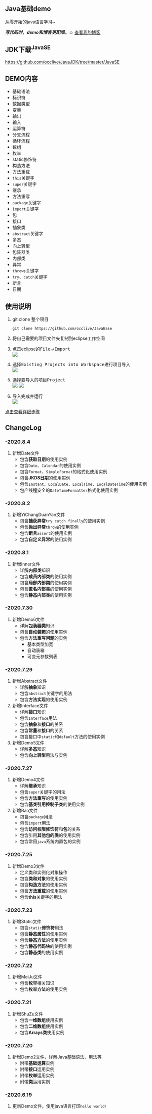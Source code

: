 ## Java基础demo
从零开始的java语言学习~ 

___写代码时，demo和博客更配哦。☺___ 
[查看我的博客][a]<br>

JDK下载<sup>JavaSE</sup>
----
  https://github.com/occlive/JavaJDK/tree/master/JavaSE

DEMO内容
----
* 基础语法
* 标识符
* 数据类型
* 变量
* 输出
* 输入
* 运算符
* 分支流程
* 循环流程
* 数组
* 枚举
* static修饰符
* 构造方法
* 方法重载
* `this`关键字
* `super`关键字
* 继承
* 方法重写
* `package`关键字
* `import`关键字
* 包
* 接口
* 抽象类
* `abstract`关键字
* 多态
* 向上转型
* 包装器类
* 内部类
* 异常
* `throws`关键字
* `try`、`catch`关键字
* 断言
* 日期

使用说明
----
1. git clone 整个项目    

    ```Git
    git clone https://github.com/occlive/JavaBase
    ```
2. 将自己需要的项目文件夹复制到eclipse工作空间
3. 点击eclipse的<kbd>File</kbd>-><kbd>Import</kbd> <br>
    <img src="https://cdn.jsdelivr.net/gh/occlive/ImageStore/javabase/01.png">
4. 选择<kbd>Existing Projects into Workspace</kbd>进行项目导入 <br>
    <img src="https://cdn.jsdelivr.net/gh/occlive/ImageStore/javabase/02.png">
5. 选择要导入的项目<kbd>Project</kbd><br>
    <img src="https://cdn.jsdelivr.net/gh/occlive/ImageStore/javabase/03.png" >
    <img src="https://cdn.jsdelivr.net/gh/occlive/ImageStore/javabase/04.png">
6. 导入完成并运行<br>
    <img src="https://cdn.jsdelivr.net/gh/occlive/ImageStore/javabase/05.png">

[点击查看详细步骤][b]



ChangeLog
----
### -2020.8.4
1. 新增Date文件
   * 包含**获取日期**的使用实例
   * 包含`Date`、`Calendar`的使用实例
   * 包含`Format`、`SimpleFormat`的格式化使用实例
   * 包含**JKD8日期**的使用实例
   * 包含`Instant`、`LocalDate`、`LocalTime`、`LocalDateTime`的使用实例
   * 包产线程安全的`DateTimeFormatter`格式化使用实例

### -2020.8.2
1. 新增YiChangDuanYan文件
   * 包含**捕获异常**`try catch finally`的使用实例
   * 包含**抛出异常**`throw`的使用实例
   * 包含**断言**`assert`的使用实例
   * 包含**自定义异常**的使用实例

### -2020.8.1
1. 新增Inner文件
   * 详解**内部类**知识
   * 包含**成员内部类**的使用实例
   * 包含**局部内部类**的使用实例
   * 包含**匿名内部类**的使用实例
   * 包含**静态内部类**的使用实例

### -2020.7.30
1. 新增Demo6文件
   * 详解**包装器类**知识
   * 包含**自动装箱**的使用实例
   * 包含**方法重写问题**的实例
     * 基本类型加宽
     * 自动装箱
     * 可变元参数列表
      
### -2020.7.29
1. 新增Abstract文件
   * 详解**抽象**知识
   * 包含`abstract`关键字的用法
   * 包含**方法实现**的使用实例
2. 新增Interface文件
   * 详解**接口**知识
   * 包含`Interface`用法
   * 包含**抽象**和**接口**的关系
   * 包含**常量**和**接口**的关系
   * 包含接口中`static`和`default`方法的使用实例
3. 新增Demo5文件
   * 详解**多态**知识
   * 包含**向上转型**用法与实例
   
### -2020.7.27
1. 新增Demo4文件
   * 详解**继承**知识
   * 包含`super`关键字的用法
   * 包含**方法重写**的使用实例
   * 包含**基类引用控制子类**的使用实例
2. 新增Bao文件
   * 包含`package`用法
   * 包含`import`用法
   * 包含**访问权限修饰符**和**包**的关系
   * 包含引用**其他包的类**的使用实例
   * 包含常用`java`系统内置包的实例
   
### -2020.7.25
1. 新增Demo3文件
   * 定义类和实例化对象操作
   * 包含**类和对象**的使用实例
   * 包含**构造方法**的使用实例
   * 包含**方法重载**的使用实例
   * 包含**this**关键字的用法
   
### -2020.7.23
1. 新增Static文件
   * 包含`static`**修饰符**用法
   * 包含**静态属性**的使用实例
   * 包含**静态方法**的使用实例
   * 包含**静态代码块**的使用实例
   * 包含**静态类**的使用实例
   
### -2020.7.22
1. 新增MeiJu文件
   * 包含**枚举**相关知识
   * 包含**枚举方法**的使用实例
   
### -2020.7.21
1. 新增ShuZu文件
   * 包含**一维数组**使用实例
   * 包含**二维数组**使用实例
   * 包含**Arrays类**使用实例

### -2020.7.20
1. 新增Demo2文件，详解Java基础语法、用法等
   * 附带**基础运算**实例
   * 附带**接口**运用实例
   * 附带**枚举**运用实例
   * 附带**类**运用实例

### -2020.6.19
1. 更新Demo文件，使用java语言打印`hello world!`

[a]:https://www.cnblogs.com/occlive/category/1783957.html
[b]:https://www.cnblogs.com/occlive/p/13196607.html
